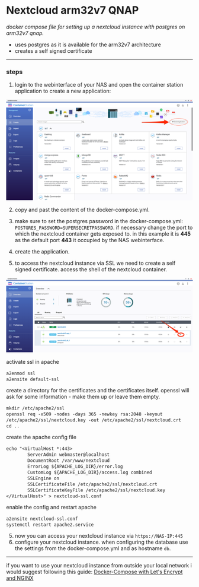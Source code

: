 # Nextcloud arm32v7 QNAP
*docker compose file for setting up a nextcloud instance with postgres on arm32v7 qnap.*

* uses postgres as it is available for the arm32v7 architecture
* creates a self signed certificate
---
### steps
1.  login to the webinterface of your NAS and open the container station application to create a new application:

![Container Station](container-station.png)

2. copy and past the content of the docker-compose.yml.
3. make sure to set the postgres password in the docker-compose.yml: `POSTGRES_PASSWORD=SUPERSECRETPASSWORD`. if necessary change the port to which the nextcloud container gets exposed to. in this example it is **445** as the default port **443** it occupied by the NAS webinterface.

3. create the application.

4. to access the nextcloud instance via SSL we need to create a self signed certificate. access the shell of the nextcloud container.

![Shell Access](terminal-access.png)

activate ssl in apache
```
a2enmod ssl
a2ensite default-ssl
```

create a directory for the certificates and the certificates itself. openssl will ask for some information - make them up or leave them empty.
```
mkdir /etc/apache2/ssl
openssl req -x509 -nodes -days 365 -newkey rsa:2048 -keyout /etc/apache2/ssl/nextcloud.key -out /etc/apache2/ssl/nextcloud.crt
cd ..
```

create the apache config file
```
echo "<VirtualHost *:443>
        ServerAdmin webmaster@localhost
        DocumentRoot /var/www/nextcloud
        ErrorLog ${APACHE_LOG_DIR}/error.log
        CustomLog ${APACHE_LOG_DIR}/access.log combined
        SSLEngine on
        SSLCertificateFile /etc/apache2/ssl/nextcloud.crt
        SSLCertificateKeyFile /etc/apache2/ssl/nextcloud.key
</VirtualHost>" > nextcloud-ssl.conf
```

enable the config and restart apache
```
a2ensite nextcloud-ssl.conf
systemctl restart apache2.service
```

5. now you can access your nextcloud instance via `https://NAS-IP:445`
6. configure your nextcloud instance. when configuring the database use the settings from the docker-compose.yml and as hostname `db`.


----

if you want to use your nextcloud instance from outside your local network i would suggest following this guide: [Docker-Compose with Let's Encrypt and NGINX]( https://github.com/nextcloud/docker/tree/master/.examples/docker-compose
)
